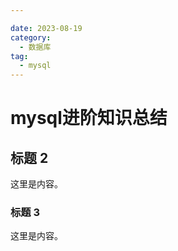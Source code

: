 ```yaml
---

date: 2023-08-19
category:
  - 数据库
tag:
  - mysql
---
```


# mysql进阶知识总结

## 标题 2

这里是内容。

### 标题 3

这里是内容。
